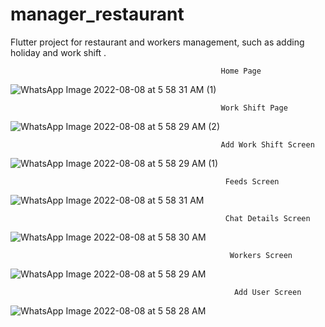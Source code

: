 # manager_restaurant
Flutter project for restaurant and workers management, such as adding holiday and work shift .


                                                   Home Page
 ![WhatsApp Image 2022-08-08 at 5 58 31 AM (1)](https://user-images.githubusercontent.com/67373304/187829993-541113e0-0911-47e6-af9c-3190a297a0d3.jpeg)
 
                                                   Work Shift Page
![WhatsApp Image 2022-08-08 at 5 58 29 AM (2)](https://user-images.githubusercontent.com/67373304/187830131-1981e6af-a874-4d6d-9f55-3a9f66a48a93.jpeg)

                                                   Add Work Shift Screen
![WhatsApp Image 2022-08-08 at 5 58 29 AM (1)](https://user-images.githubusercontent.com/67373304/187830239-b699defe-73ef-421a-9674-f86aecffa512.jpeg)

                                                    Feeds Screen
![WhatsApp Image 2022-08-08 at 5 58 31 AM](https://user-images.githubusercontent.com/67373304/187830373-1bcace1d-88dc-4e6f-bbef-316601c0b6da.jpeg)

                                                    Chat Details Screen
![WhatsApp Image 2022-08-08 at 5 58 30 AM](https://user-images.githubusercontent.com/67373304/187830589-32523a77-364b-48b8-a4db-639cf69891cc.jpeg)

                                                     Workers Screen
![WhatsApp Image 2022-08-08 at 5 58 29 AM](https://user-images.githubusercontent.com/67373304/187830765-33638fd4-2c08-4e58-9c20-0ab180733443.jpeg)

                                                      Add User Screen
 ![WhatsApp Image 2022-08-08 at 5 58 28 AM](https://user-images.githubusercontent.com/67373304/187830869-52fa0200-33bc-45f9-aa7d-0f293e2652dc.jpeg)
